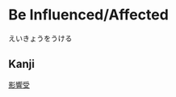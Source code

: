 # Be Influenced/Affected
えいきょうをうける
## Kanji
[影](../Kanji/kanji-dict/影.md)[響](../Kanji/kanji-dict/響.md)[受](../Kanji/kanji-dict/受.md)
